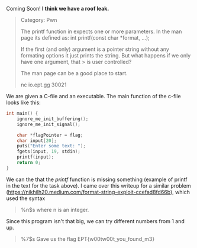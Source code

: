 Coming Soon!
**I think we have a roof leak.**

> Category: Pwn
>
> The printf function in expects one or more parameters. In the man page its defined as: int printf(const char *format, ...);
> 
> If the first (and only) argument is a pointer string without any formating options it just prints the string. But what happens if we only have one argument, that > is user controlled?
> 
> The man page can be a good place to start.
>
> nc io.ept.gg 30021

We are given a C-file and an executable. The main function of the c-file looks like this:
```c
int main() {
    ignore_me_init_buffering();
    ignore_me_init_signal();

    char *flagPointer = flag;
    char input[20];
    puts("Enter some text: ");
    fgets(input, 19, stdin);
    printf(input);
    return 0;
}
```
We can the that the *printf* function is missing something (example of printf in the text for the task above).
I came over this writeup for a similar problem (https://nikhilh20.medium.com/format-string-exploit-ccefad8fd66b),
which used the syntax
> %n$s
where n is an integer.

Since this program isn't that big, we can try different numbers from 1 and up.
> %7$s
Gave us the flag
> EPT{w00tw00t_you_found_m3}
